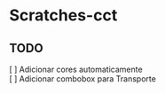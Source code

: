 # Scratches-cct

## TODO

[ ] Adicionar cores automaticamente  
[ ] Adicionar combobox para Transporte

